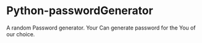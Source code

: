 # Python-passwordGenerator
A random Password generator. Your Can generate password for the You of our choice.
